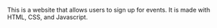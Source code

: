 This is a website that allows users to sign up for events. It is made with HTML, CSS, and Javascript.
